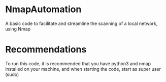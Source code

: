 # NmapAutomation
 A basic code to facilitate and streamline the scanning of a local network, using Nmap

# Recommendations
 To run this code, it is recommended that you have python3 and nmap installed on your machine, and when starting the code, start as super user (sudo)
